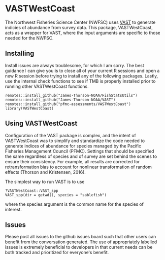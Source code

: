 # VASTWestCoast

The Northwest Fisheries Science Center (NWFSC) uses
[VAST](https://github.com/James-Thorson-NOAA/VAST)
to generate indicies of abundance from survey data.
This package, VASTWestCoast, acts as a wrapper for VAST,
where the input arguments are specific to those needed for the NWFSC.

## Installing

Install issues are always troublesome, for which I am sorry.
The best guidance I can give you is to close all of your current R sessions and
open a new R session before trying to install any of the following packages.
Lastly, use the internal check functions to see if TMB is properly installed
prior to running other VASTWestCoast functions.
```
remotes::install_github("James-Thorson-NOAA/FishStatsUtils")
remotes::install_github("James-Thorson-NOAA/VAST")
remotes::install_github("pfmc-assessments/VASTWestCoast")
library(VASTWestCoast)
```

## Using VASTWestCoast

Configuration of the VAST package is complex,
and the intent of VASTWestCoast was to simplify and standardize
the code needed to generate indices of abundance for species managed by the
Pacific Fisheries Management Council (PFMC).
Settings that should be specified the same regardless of species and of survey
are set behind the scenes to ensure their consistency.
For example, all results are corrected for retransformation bias to account for
nonlinear transformation of random effects (Thorson and Kristensen, 2016).

The simplest way to run VAST is to use
```
?VASTWestCoast::VAST_spp
VAST_spp(dir = getwd(), species = "sablefish")
```
where the species argument is the common name for the species of interest.

## Issues

Please post all issues to the github issues board
such that other users can benefit from the conversation generated.
The use of appropriately labelled issues is extremely beneficial to developers
in that current needs can be both tracked and prioritized for everyone's benefit.
